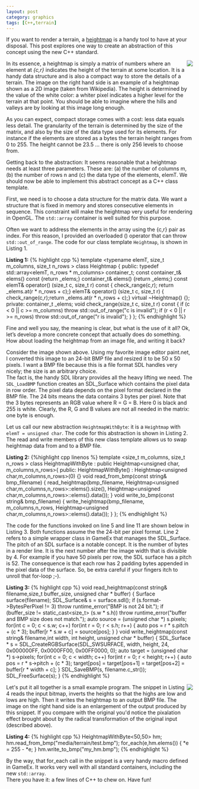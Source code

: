 ```yaml
---
layout: post
category: graphics
tags: [C++,terrain]
---
```

If you want to render a terrain, a [heightmap](http://en.wikipedia.org/wiki/Heightmap) is a handy tool to have at your disposal.  This post explores one way to create an abstraction of this concept using the new C++ standard.     

<img src="http://upload.wikimedia.org/wikipedia/commons/5/57/Heightmap.png" style="float:right"/>

In its essence, a heightmap is simply a matrix of numbers where an element at *{c,r}* indicates the height of the terrain at some location.  It is a handy data structure and is also a compact way to store the details of a terrain.   The image on the right hand side is an example of a heightmap shown as a 2D image (taken from Wikipedia). The height is determined by the value of the white color: a whiter pixel indicates a higher level for the terrain at that point.  You should be able to imagine where the hills and valleys are by looking at this image long enough.

As you can expect, compact storage comes with a cost: less data equals less detail.  The granularity of the terrain is determined by the size of the matrix, and also by the size of the data type used for its elements.  For instance if the elements are stored as a bytes the terrain height ranges from 0 to 255.  The height cannot be 23.5 … there is only 256 levels to choose from.  

Getting back to the abstraction: It seems reasonable that a heightmap needs at least three parameters.  These are: (a) the number of columns m, (b) the number of rows n and (c) the data type of the elements, elemT.   We should now be able to implement this abstract concept as a  C++ class template.  

First, we need is to choose a data structure for the matrix data.  We want a structure that is fixed in memory and stores consecutive elements in sequence.  This constraint will make the heightmap very useful for rendering in OpenGL.   The `std::array` container is well suited for this purpose.  

Often we want to address the elements in the array using the {c,r} pair as index.  For this reason, I provided an overloaded () operator that can throw `std::out_of_range`. The code for our class template `Heightmap`, is shown in Listing 1.

**Listing 1:**
{% highlight cpp %}
template <typename elemT, size_t m_columns, size_t n_rows >
class Heightmap {
public:
	typedef std::array<elemT, n_rows * m_columns> container_t;
	const container_t& elems() const {return _elems;}
	container_t& elems() {return _elems;}
	const elemT& operator() (size_t c, size_t r) const {
		check_range(c,r); return _elems.at(r * n_rows + c);}
	elemT& operator() (size_t c, size_t r) {
		check_range(c,r);return _elems.at(r * n_rows + c);}
	virtual ~Heightmap() {};
private:
	container_t _elems;
	void check_range(size_t c, size_t r) const {
		if (c < 0 || c >= m_columns) throw std::out_of_range("c is invalid");
		if (r < 0 || r >= n_rows) throw std::out_of_range("r is invalid");
	}
};
{% endhighlight %}

Fine and well you say, the meaning is clear, but what is the use of it all?  Ok, let’s develop a more concrete concept that actually does do something.  How about loading the heightmap from an image file, and writing it back?  

Consider the image shown above.  Using my favorite image editor paint.net, I converted this image to an 24-bit BMP file and resized it to be 50 x 50 pixels.  I want a BMP file because this is a file format SDL handles very nicely; the size is an arbitrary choice.  
The fact is, the handy SDL library provides all the heavy lifting we need.  The `SDL_LoadBMP` function creates an SDL_Surface which contains the pixel data in row order.  The pixel data depends on the pixel format declared in the BMP file.  The 24 bits means the data contains 3 bytes per pixel.  Note that the 3 bytes represents an RGB value where R = G = B. Here 0 is black and 255 is white. Clearly, the R, G and B values are not all needed in the matrix: one byte is enough.  

Let us call our new abstraction `HeightmapWithByte`: it is a `Heightmap` with `elemT = unsigned char`.   The code for this abstraction is shown in Listing 2.   The read and write members of this new class template allows us to  swap heightmap data from and to a BMP file.  

**Listing 2:**
{%highlight cpp linenos %}
template <size_t m_columns, size_t n_rows > class HeightmapWithByte
  : public Heightmap<unsigned char, m_columns,n_rows>{
public:
	HeightmapWithByte() : Heightmap<unsigned char,m_columns,n_rows>(0) {}
	void read_from_bmp(const string& bmp_filename) {
		read_heightmap(bmp_filename,
				Heightmap<unsigned char,m_columns,n_rows>::elems().size(),
				Heightmap<unsigned char,m_columns,n_rows>::elems().data());
	}
	void write_to_bmp(const string& bmp_filename) {
		write_heightmap(bmp_filename,
				m_columns,n_rows,
				Heightmap<unsigned char,m_columns,n_rows>::elems().data());
	}
};
{% endhighlight %}

The code for the functions invoked on line 5 and line 11 are shown below in Listing 3.   Both functions assume the the 24-bit per pixel format.  Line 2 refers to a simple wrapper class in GameEx that manages the SDL_Surface.  The pitch of an SDL surface is a notable concept.  It is the number of bytes in a render line. It is the next number after the image width that is divisible by 4.   For example if you have 50 pixels per row, the SDL surface has a pitch is 52.  The consequence is that each row has 2 padding bytes appended in the pixel data of the surface.  So, be extra careful if your fingers itch to unroll that for-loop ;-).  

**Listing 3:**
{% highlight cpp %}
void read_heightmap(const string& filename,size_t buffer_size, unsigned char * buffer) {
	Surface surface(filename);
	SDL_Surface& s = surface.sdl();
	if (s.format->BytesPerPixel != 3)
		throw runtime_error("BMP is not 24 bit.");
	if (buffer_size != static_cast<size_t> (s.w * s.h))
		throw runtime_error("buffer and BMP size does not match.");
	auto source = (unsigned char *) s.pixels;
	for(int c = 0; c < s.w; c++)
		for(int r = 0; r < s.h; r++) {
		      auto pos = r * s.pitch + (c * 3);
		      buffer[r * s.w + c] = source[pos];
		}
}
void write_heightmap(const string& filename,int width, int height, unsigned char * buffer) {
	SDL_Surface * s = SDL_CreateRGBSurface(SDL_SWSURFACE, width, height, 24,
		0x000000FF, 0x0000FF00, 0x00FF0000, 0);
	auto target = (unsigned char *) s->pixels;
	for(int c = 0; c < width; c++)
		for(int r = 0; r < height; r++) {
			auto pos = r * s->pitch + (c * 3);
			target[pos] = target[pos+1] = target[pos+2] = buffer[r * width + c];
		}
	SDL_SaveBMP(s, filename.c_str());
	SDL_FreeSurface(s);
}
{% endhighlight %}

<img src="http://lh4.ggpht.com/-MXua7q56zLI/UdMFTgUOoKI/AAAAAAAAAPI/iJ2Qsv58Lxg/my_hm_thumb%25255B14%25255D.png?imgmax=800" style="float:right"/>

Let's put it all together is a small example program. The snippet in Listing 4 reads the input bitmap, inverts the heights so that the highs are low and lows are high. Then it writes the heightmap to an output BMP file. The image on the right hand side is an enlargement of the output produced by this snippet.  If you compare with the original you'd notice the pixalation effect brought about by the radical transformation of the original input (described above).

**Listing 4:**
{% highlight cpp %}
HeightmapWithByte<50,50> hm;
hm.read_from_bmp("media/terrain/test.bmp");
for_each(e,hm.elems()) {
	*e = 255 - *e;
}
hm.write_to_bmp("my_hm.bmp");
{% endhighlight %}

By the way, that for_each call in the snippet is a very handy macro defined in GameEx.  It works very well with all standard containers, including the new `std::array`.  
There you have it: a few lines of C++ to chew on.  Have fun!
